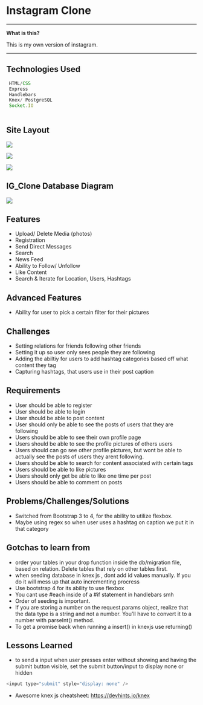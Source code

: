 # Instagram Clone


----

**What is this?** 

This is my own version of instagram.

---


## Technologies Used

```js
 HTML/CSS
 Express
 Handlebars
 Knex/ PostgreSQL
 Socket.IO
 
```




## Site Layout

![](public/img/wireframe/Home.png)

![](public/img/wireframe/Profile_Page.png)

![](public/img/wireframe/Tags.png)


## IG_Clone Database Diagram

![](public/img/db_diagram/IG_databasediagram.jpg)

## Features

  * Upload/ Delete Media (photos)
  * Registration
  * Send Direct Messages
  * Search
  * News Feed
  * Ability to Follow/ Unfollow
  * Like Content
  * Search & Iterate for Location, Users, Hashtags



## Advanced Features

  * Ability for user to pick a certain filter for their pictures


  ## Challenges

  * Setting relations for friends following other friends
  * Setting it up so user only sees people they are following
  * Adding the abiltiy for users to add hashtag categories based off what content they tag
  * Capturing hashtags, that users use in their post caption



  ## Requirements

  * User should be able to register
  * User should be able to login
  * User should be able to post content
  * User should only be able to see the posts of users that they are following
  * Users should be able to see their own profile page
  * Users should be able to see the profile pictures of others users
  * Users should can go see other profile pictures, but wont be able to actually see the posts of users they arent following.
  * Users should be able to search for content associated with certain tags
  * Users should be able to like pictures
  * Users should only get be able to like one time per post
  * Users should be able to comment on posts


   ## Problems/Challenges/Solutions

   * Switched from Bootstrap 3 to 4, for the ability to utilize flexbox.
   * Maybe using regex so when user uses a hashtag on caption we put it in that category



   ## Gotchas to learn from

   * order your tables in your drop function inside the db/migration file, based on relation. Delete tables that rely on other tables first.
   * when seeding database in knex js , dont add id values manually. If you do it will mess up that auto incrementing procress
   * Use bootstrap 4 for its ability to use flexbox
   * You cant use #each inside of a #if statement in handlebars smh
   * Order of seeding is important.
   * If you are storing a number on the request.params object, realize that the data type is a string and not a number. You'll have to convert it to a number with parseInt() method.
   * To get a promise back when running a insert() in knexjs use returning()


   ## Lessons Learned

   * to send a input when user presses enter without showing and having the submit button visible, set the submit button/input to display none or hidden
   ```js
<input type="submit" style="display: none" />
 
```
* Awesome knex js cheatsheet: https://devhints.io/knex